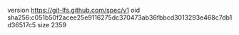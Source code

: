 version https://git-lfs.github.com/spec/v1
oid sha256:c051b50f2acee25e9116275dc370473ab36fbbcd3013293e468c7db1d36517c5
size 2359
